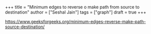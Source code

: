 +++
title = "Minimum edges to reverse o make path from source to destination"
author = ["Seshal Jain"]
tags = ["graph"]
draft = true
+++

<https://www.geeksforgeeks.org/minimum-edges-reverse-make-path-source-destination/>

